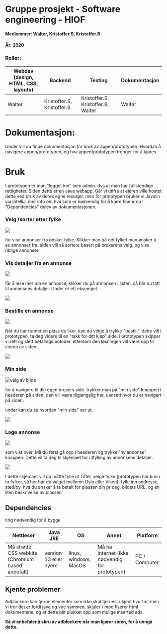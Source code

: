 # Gruppe prosjekt - Software engineering - HIOF

#### Medlemmer: Walter, Kristoffer.S, Kristoffer.B
#### År: 2020
### Roller:
Webdev (design, HTML, CSS, layouts) | Backend | Testing | Dokumentasjon |
------------ | ------------- | ------------- | ------------- |
Walter | Kristoffer.S, Kristoffer.B | Kristoffer.S, Kristoffer.B, Walter | Walter

# Dokumentasjon:
Under vill du finne dokumentasjon for bruk av appen/prototypen. Hvordan å navigere appen/prototypen, og hva appen/prototypen trenger for å kjøres
# Bruk
I prototypen er man "logget inn" som admin. dvs at man har fullstendige rettigheter. Siden dette er en Java webapp, Går vi utifra at eieren ville hostet dette ved bruk av deres egne resusjer. men for prototypen bruker vi Javalin via IntelliJ. mer info om hva som er nødvendig for å kjøre finenr du i "Dependencies" delev av dokumentasjonen.

### Velg /sorter etter fylke
![](https://i.imgur.com/xxW5sj8.png)

for vise annonser fra ønsket fylke. Klikker man på det fylket man ønsker å se annonser fra. siden vill så sortere basert på brukerens valg. og vise riktige annonser.

### Vis detaljer fra en annonse
![](https://i.imgur.com/FpYzfI0.png)

får å lese mer om en annonse, klikker du på annonsen i listen. så blir du tatt til annonsens detaljer. Under er ett eksempel.

![](https://i.imgur.com/LTLYVVw.png)

### Bestille en annonse
![](https://i.imgur.com/MfUEobj.png)

Når du har funnet en plass du liker. kan du velge å trykke "bestill". dette vill i prototypen, ta deg videre til en "takk for ditt kjøp" side. i prototypen skipper vi rett og slett betalingsmotoder. ettersom den løsningen vill være opp til eieren av siden

![](https://i.imgur.com/Fkifynt.png)

### Min side
![valg av bilde](https://i.imgur.com/wy7JoYC.png)

for å navigere til din egen brusers side. trykker man på "min side" knappen i headeren på siden. den vill være tilgjengelig her, uansett hvor du er navigert på siden.

under kan du se hvordan "min side" ser ut.

![](https://i.imgur.com/obBr90C.png)

### Lage annonse
![](https://i.imgur.com/2J2EudS.png)

som vist over. Må du først gå opp i headeren og trykke "ny annonse" knappen. Dette vil ta deg til skjemaet for utfylling av annonsens detaljer.

![](https://i.imgur.com/qn1ZR0A.png)

I dette skjemaet vill du måtte fylle ut Tittel, velge fylke (prototypen har kunn to fylker, så her har du valget mellomn Oslo eller Viken), fylle inn andresse, sted/by, hva du ønsker å ta betalt for plassen din pr dag, bildets URL, og en liten beskrivelse av plassen


## Dependencies
ting nødvendig for å bygge

Nettleser | Java JRE | OS | Annet | Platform
------------ | ------------- | ------------- | -------------| -------------|
Må strøtte CSS webkits (Chromium based anbefalt) | version 13 eller nyere | linux, windows, MacOS | Må ha internet (ikke nødvendig for prototypen) | PC / Computer

## Kjente problemer
Adblockere kan fjerne elementer som ikke skal fjernes.
ukjent hvorfor, men vi tror det er fordi java og vue sammen, skjuler / modifiserer html dokumentene. og at dette blir plukket opp som mulige inserted ads.

**Så vi anbefaler å skru av adblockere når man kjører siden, for å unngå dette.**
